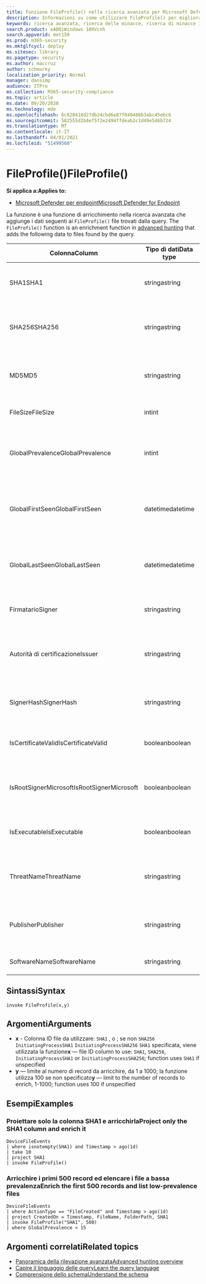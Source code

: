 ```yaml
---
title: Funzione FileProfile() nella ricerca avanzata per Microsoft Defender for Endpoint
description: Informazioni su come utilizzare FileProfile() per migliorare le informazioni sui file nei risultati delle query di ricerca avanzate
keywords: ricerca avanzata, ricerca delle minacce, ricerca di minacce informatiche, mdatp, Microsoft Defender ATP, Microsoft Defender for Endpoint, Windows Defender, Windows Defender ATP, Windows Defender Advanced Threat Protection, ricerca, query, telemetria, riferimento allo schema, kusto, FileProfile, profilo file, funzione, arricchimento
search.product: eADQiWindows 10XVcnh
search.appverid: met150
ms.prod: m365-security
ms.mktglfcycl: deploy
ms.sitesec: library
ms.pagetype: security
ms.author: maccruz
author: schmurky
localization_priority: Normal
manager: dansimp
audience: ITPro
ms.collection: M365-security-compliance
ms.topic: article
ms.date: 09/20/2020
ms.technology: mde
ms.openlocfilehash: 6c828418d27db24cbd6e87f040486b3abc45e6c6
ms.sourcegitcommit: 582555d2b4ef5f2e2494ffdeab2c1d49e5d6b724
ms.translationtype: MT
ms.contentlocale: it-IT
ms.lasthandoff: 04/01/2021
ms.locfileid: "51499560"
---
```

# <a name="fileprofile"></a><span data-ttu-id="4675c-104">FileProfile()</span><span class="sxs-lookup"><span data-stu-id="4675c-104">FileProfile()</span></span>

<span data-ttu-id="4675c-105">**Si applica a:**</span><span class="sxs-lookup"><span data-stu-id="4675c-105">**Applies to:**</span></span>
- [<span data-ttu-id="4675c-106">Microsoft Defender per endpoint</span><span class="sxs-lookup"><span data-stu-id="4675c-106">Microsoft Defender for Endpoint</span></span>](https://go.microsoft.com/fwlink/?linkid=2154037)

<span data-ttu-id="4675c-107">La funzione è una funzione di arricchimento nella ricerca avanzata che aggiunge i dati seguenti ai `FileProfile()` file trovati dalla query. [](advanced-hunting-overview.md)</span><span class="sxs-lookup"><span data-stu-id="4675c-107">The `FileProfile()` function is an enrichment function in [advanced hunting](advanced-hunting-overview.md) that adds the following data to files found by the query.</span></span>

<span data-ttu-id="4675c-108">Colonna</span><span class="sxs-lookup"><span data-stu-id="4675c-108">Column</span></span> | <span data-ttu-id="4675c-109">Tipo di dati</span><span class="sxs-lookup"><span data-stu-id="4675c-109">Data type</span></span> | <span data-ttu-id="4675c-110">Descrizione</span><span class="sxs-lookup"><span data-stu-id="4675c-110">Description</span></span>
-|-|-
<span data-ttu-id="4675c-111">SHA1</span><span class="sxs-lookup"><span data-stu-id="4675c-111">SHA1</span></span> | <span data-ttu-id="4675c-112">stringa</span><span class="sxs-lookup"><span data-stu-id="4675c-112">string</span></span> | <span data-ttu-id="4675c-113">SHA-1 del file a cui è stata applicata l'azione registrata</span><span class="sxs-lookup"><span data-stu-id="4675c-113">SHA-1 of the file that the recorded action was applied to</span></span>
<span data-ttu-id="4675c-114">SHA256</span><span class="sxs-lookup"><span data-stu-id="4675c-114">SHA256</span></span> | <span data-ttu-id="4675c-115">stringa</span><span class="sxs-lookup"><span data-stu-id="4675c-115">string</span></span> | <span data-ttu-id="4675c-116">SHA-256 del file a cui è stata applicata l'azione registrata</span><span class="sxs-lookup"><span data-stu-id="4675c-116">SHA-256 of the file that the recorded action was applied to</span></span>
<span data-ttu-id="4675c-117">MD5</span><span class="sxs-lookup"><span data-stu-id="4675c-117">MD5</span></span> | <span data-ttu-id="4675c-118">stringa</span><span class="sxs-lookup"><span data-stu-id="4675c-118">string</span></span> | <span data-ttu-id="4675c-119">Hash MD5 del file a cui è stata applicata l'azione registrata</span><span class="sxs-lookup"><span data-stu-id="4675c-119">MD5 hash of the file that the recorded action was applied to</span></span>
<span data-ttu-id="4675c-120">FileSize</span><span class="sxs-lookup"><span data-stu-id="4675c-120">FileSize</span></span> | <span data-ttu-id="4675c-121">int</span><span class="sxs-lookup"><span data-stu-id="4675c-121">int</span></span> | <span data-ttu-id="4675c-122">Dimensioni del file in byte</span><span class="sxs-lookup"><span data-stu-id="4675c-122">Size of the file in bytes</span></span>
<span data-ttu-id="4675c-123">GlobalPrevalence</span><span class="sxs-lookup"><span data-stu-id="4675c-123">GlobalPrevalence</span></span> | <span data-ttu-id="4675c-124">int</span><span class="sxs-lookup"><span data-stu-id="4675c-124">int</span></span> | <span data-ttu-id="4675c-125">Numero di istanze dell'entità osservate da Microsoft a livello globale</span><span class="sxs-lookup"><span data-stu-id="4675c-125">Number of instances of the entity observed by Microsoft globally</span></span>
<span data-ttu-id="4675c-126">GlobalFirstSeen</span><span class="sxs-lookup"><span data-stu-id="4675c-126">GlobalFirstSeen</span></span> | <span data-ttu-id="4675c-127">datetime</span><span class="sxs-lookup"><span data-stu-id="4675c-127">datetime</span></span> | <span data-ttu-id="4675c-128">Data e ora in cui l'entità è stata osservata per la prima volta da Microsoft a livello globale</span><span class="sxs-lookup"><span data-stu-id="4675c-128">Date and time when the entity was first observed by Microsoft globally</span></span>
<span data-ttu-id="4675c-129">GlobalLastSeen</span><span class="sxs-lookup"><span data-stu-id="4675c-129">GlobalLastSeen</span></span> | <span data-ttu-id="4675c-130">datetime</span><span class="sxs-lookup"><span data-stu-id="4675c-130">datetime</span></span> | <span data-ttu-id="4675c-131">Data e ora dell'ultima osservazione dell'entità da parte di Microsoft a livello globale</span><span class="sxs-lookup"><span data-stu-id="4675c-131">Date and time when the entity was last observed by Microsoft globally</span></span>
<span data-ttu-id="4675c-132">Firmatario</span><span class="sxs-lookup"><span data-stu-id="4675c-132">Signer</span></span> | <span data-ttu-id="4675c-133">stringa</span><span class="sxs-lookup"><span data-stu-id="4675c-133">string</span></span> | <span data-ttu-id="4675c-134">Informazioni sul firmatario del file</span><span class="sxs-lookup"><span data-stu-id="4675c-134">Information about the signer of the file</span></span>
<span data-ttu-id="4675c-135">Autorità di certificazione</span><span class="sxs-lookup"><span data-stu-id="4675c-135">Issuer</span></span> | <span data-ttu-id="4675c-136">stringa</span><span class="sxs-lookup"><span data-stu-id="4675c-136">string</span></span> | <span data-ttu-id="4675c-137">Informazioni sull'autorità di certificazione (CA) emittente</span><span class="sxs-lookup"><span data-stu-id="4675c-137">Information about the issuing certificate authority (CA)</span></span>
<span data-ttu-id="4675c-138">SignerHash</span><span class="sxs-lookup"><span data-stu-id="4675c-138">SignerHash</span></span> | <span data-ttu-id="4675c-139">stringa</span><span class="sxs-lookup"><span data-stu-id="4675c-139">string</span></span> | <span data-ttu-id="4675c-140">Valore hash univoco che identifica il firmatario</span><span class="sxs-lookup"><span data-stu-id="4675c-140">Unique hash value identifying the signer</span></span>
<span data-ttu-id="4675c-141">IsCertificateValid</span><span class="sxs-lookup"><span data-stu-id="4675c-141">IsCertificateValid</span></span> | <span data-ttu-id="4675c-142">boolean</span><span class="sxs-lookup"><span data-stu-id="4675c-142">boolean</span></span> | <span data-ttu-id="4675c-143">Indica se il certificato utilizzato per firmare il file è valido</span><span class="sxs-lookup"><span data-stu-id="4675c-143">Whether the certificate used to sign the file is valid</span></span>
<span data-ttu-id="4675c-144">IsRootSignerMicrosoft</span><span class="sxs-lookup"><span data-stu-id="4675c-144">IsRootSignerMicrosoft</span></span> | <span data-ttu-id="4675c-145">boolean</span><span class="sxs-lookup"><span data-stu-id="4675c-145">boolean</span></span> | <span data-ttu-id="4675c-146">Indica se il firmatario del certificato radice è Microsoft</span><span class="sxs-lookup"><span data-stu-id="4675c-146">Indicates whether the signer of the root certificate is Microsoft</span></span>
<span data-ttu-id="4675c-147">IsExecutable</span><span class="sxs-lookup"><span data-stu-id="4675c-147">IsExecutable</span></span> | <span data-ttu-id="4675c-148">boolean</span><span class="sxs-lookup"><span data-stu-id="4675c-148">boolean</span></span> | <span data-ttu-id="4675c-149">Indica se il file è un file PE (Portable Executable)</span><span class="sxs-lookup"><span data-stu-id="4675c-149">Whether the file is a Portable Executable (PE) file</span></span>
<span data-ttu-id="4675c-150">ThreatName</span><span class="sxs-lookup"><span data-stu-id="4675c-150">ThreatName</span></span> | <span data-ttu-id="4675c-151">stringa</span><span class="sxs-lookup"><span data-stu-id="4675c-151">string</span></span> | <span data-ttu-id="4675c-152">Nome di rilevamento per qualsiasi malware o altre minacce rilevate</span><span class="sxs-lookup"><span data-stu-id="4675c-152">Detection name for any malware or other threats found</span></span>
<span data-ttu-id="4675c-153">Publisher</span><span class="sxs-lookup"><span data-stu-id="4675c-153">Publisher</span></span> | <span data-ttu-id="4675c-154">stringa</span><span class="sxs-lookup"><span data-stu-id="4675c-154">string</span></span> | <span data-ttu-id="4675c-155">Nome dell'organizzazione che ha pubblicato il file</span><span class="sxs-lookup"><span data-stu-id="4675c-155">Name of the organization that published the file</span></span>
<span data-ttu-id="4675c-156">SoftwareName</span><span class="sxs-lookup"><span data-stu-id="4675c-156">SoftwareName</span></span> | <span data-ttu-id="4675c-157">stringa</span><span class="sxs-lookup"><span data-stu-id="4675c-157">string</span></span> | <span data-ttu-id="4675c-158">Nome del prodotto software</span><span class="sxs-lookup"><span data-stu-id="4675c-158">Name of the software product</span></span>

## <a name="syntax"></a><span data-ttu-id="4675c-159">Sintassi</span><span class="sxs-lookup"><span data-stu-id="4675c-159">Syntax</span></span>

```kusto
invoke FileProfile(x,y)
```

## <a name="arguments"></a><span data-ttu-id="4675c-160">Argomenti</span><span class="sxs-lookup"><span data-stu-id="4675c-160">Arguments</span></span>

- <span data-ttu-id="4675c-161">**x** - Colonna ID file da utilizzare: `SHA1` , o ; se non `SHA256` `InitiatingProcessSHA1` `InitiatingProcessSHA256` `SHA1` specificata, viene utilizzata la funzione</span><span class="sxs-lookup"><span data-stu-id="4675c-161">**x** — file ID column to use: `SHA1`, `SHA256`, `InitiatingProcessSHA1` or `InitiatingProcessSHA256`; function uses `SHA1` if unspecified</span></span>
- <span data-ttu-id="4675c-162">**y** — limite al numero di record da arricchire, da 1 a 1000; la funzione utilizza 100 se non specificato</span><span class="sxs-lookup"><span data-stu-id="4675c-162">**y** — limit to the number of records to enrich, 1-1000; function uses 100 if unspecified</span></span>

## <a name="examples"></a><span data-ttu-id="4675c-163">Esempi</span><span class="sxs-lookup"><span data-stu-id="4675c-163">Examples</span></span>

### <a name="project-only-the-sha1-column-and-enrich-it"></a><span data-ttu-id="4675c-164">Proiettare solo la colonna SHA1 e arricchirla</span><span class="sxs-lookup"><span data-stu-id="4675c-164">Project only the SHA1 column and enrich it</span></span>

```kusto
DeviceFileEvents
| where isnotempty(SHA1) and Timestamp > ago(1d)
| take 10
| project SHA1
| invoke FileProfile()
```

### <a name="enrich-the-first-500-records-and-list-low-prevalence-files"></a><span data-ttu-id="4675c-165">Arricchire i primi 500 record ed elencare i file a bassa prevalenza</span><span class="sxs-lookup"><span data-stu-id="4675c-165">Enrich the first 500 records and list low-prevalence files</span></span>

```kusto
DeviceFileEvents
| where ActionType == "FileCreated" and Timestamp > ago(1d)
| project CreatedOn = Timestamp, FileName, FolderPath, SHA1
| invoke FileProfile("SHA1", 500) 
| where GlobalPrevalence < 15
```

## <a name="related-topics"></a><span data-ttu-id="4675c-166">Argomenti correlati</span><span class="sxs-lookup"><span data-stu-id="4675c-166">Related topics</span></span>

- [<span data-ttu-id="4675c-167">Panoramica della rilevazione avanzata</span><span class="sxs-lookup"><span data-stu-id="4675c-167">Advanced hunting overview</span></span>](advanced-hunting-overview.md)
- [<span data-ttu-id="4675c-168">Capire il linguaggio delle query</span><span class="sxs-lookup"><span data-stu-id="4675c-168">Learn the query language</span></span>](advanced-hunting-query-language.md)
- [<span data-ttu-id="4675c-169">Comprensione dello schema</span><span class="sxs-lookup"><span data-stu-id="4675c-169">Understand the schema</span></span>](advanced-hunting-schema-reference.md)
